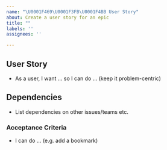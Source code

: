 ```yaml
---
name: "\U0001F469\U0001F3FB‍\U0001F4BB User Story"
about: Create a user story for an epic
title: ""
labels: ''
assignees: ''

---
```

## User Story
- As a user, I want … so I can do … (keep it problem-centric)

## Dependencies
- List dependencies on other issues/teams etc.


### Acceptance Criteria
- I can do …  (e.g. add a bookmark)

